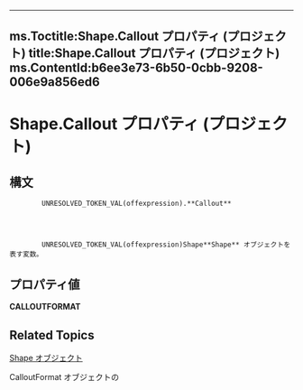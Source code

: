 
---
ms.Toctitle:Shape.Callout プロパティ (プロジェクト)
title:Shape.Callout プロパティ (プロジェクト)
ms.ContentId:b6ee3e73-6b50-0cbb-9208-006e9a856ed6
---
# Shape.Callout プロパティ (プロジェクト)





## 構文

            UNRESOLVED_TOKEN_VAL(offexpression).**Callout**




            UNRESOLVED_TOKEN_VAL(offexpression)Shape**Shape** オブジェクトを表す変数。



## プロパティ値
**CALLOUTFORMAT**



## Related Topics

[Shape オブジェクト](d2b32bcd-5595-a4a7-9772-feb25fd0103a.md)

CalloutFormat オブジェクトの[](http://msdn.microsoft.com/en-us/library/office/ff839772(v=office.15))




